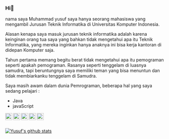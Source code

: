 ### Hi👋

nama saya Muhammad yusuf 
saya hanya seorang mahasiswa yang mengambil Jurusan Teknik Informatika 
di Universitas Komputer Indonesia.

Alasan kenapa saya masuk jurusan teknik informatika adalah karena keinginan 
orang tua saya yang bahkan tidak mengetahui apa itu Teknik Informatika, 
yang mereka inginkan hanya anaknya ini bisa kerja kantoran di didepan Komputer saja.

Tahun pertama memang begitu berat tidak mengetahui apa itu pemograman seperti apakah 
pemograman. Rasanya seperti tenggelam di luasnya samudra, tapi beruntungnya saya 
memiliki teman yang bisa menuntun dan tidak membiarkanku tenggelam di Samudra. 

Saya masih awam dalam dunia Pemrograman, beberapa hal yang saya sedang pelajari :
<ul>
  <li>Java </li>
  <li>javaScript </li>
</ul>

<a href="https://www.instagram.com/m16yusuf/">
  <img align="left" alt="m16yusuf's Instagram" width="22px" src="https://cdn.jsdelivr.net/npm/simple-icons@v3/icons/instagram.svg" />
</a>
<a href="https://twitter.com/M16Yusuf">
  <img align="left" alt="m16yusuf's Twitter" width="22px" src="https://cdn.jsdelivr.net/npm/simple-icons@v3/icons/twitter.svg" />
</a>
<a href="https://web.facebook.com/m16yusuff">
  <img align="left" alt="m16yusuf's Facebook" width="22px" src="https://cdn.jsdelivr.net/npm/simple-icons@v3/icons/facebook.svg" />
</a>
<a href="https://medium.com/@m16yusuf">
  <img align="left" alt="m16yusuf's Medium" width="22px" src="https://cdn.jsdelivr.net/npm/simple-icons@v3/icons/medium.svg" />
</a>
<a href="https://steamcommunity.com/id/kayuno">
  <img align="left" alt="Kayuno" width="22px" src="https://cdn.jsdelivr.net/npm/simple-icons@3.1.0/icons/steam.svg" />
</a>

<br>
<br>

[![Yusuf's github stats](https://github-readme-stats.vercel.app/api?username=M16Yusuf&show_icons=true&theme=dark)](https://github.com/M16Yusuf/github-readme-stats)
 



<!--
**M16Yusuf/M16Yusuf** is a ✨ _special_ ✨ repository because its `README.md` (this file) appears on your GitHub profile.


